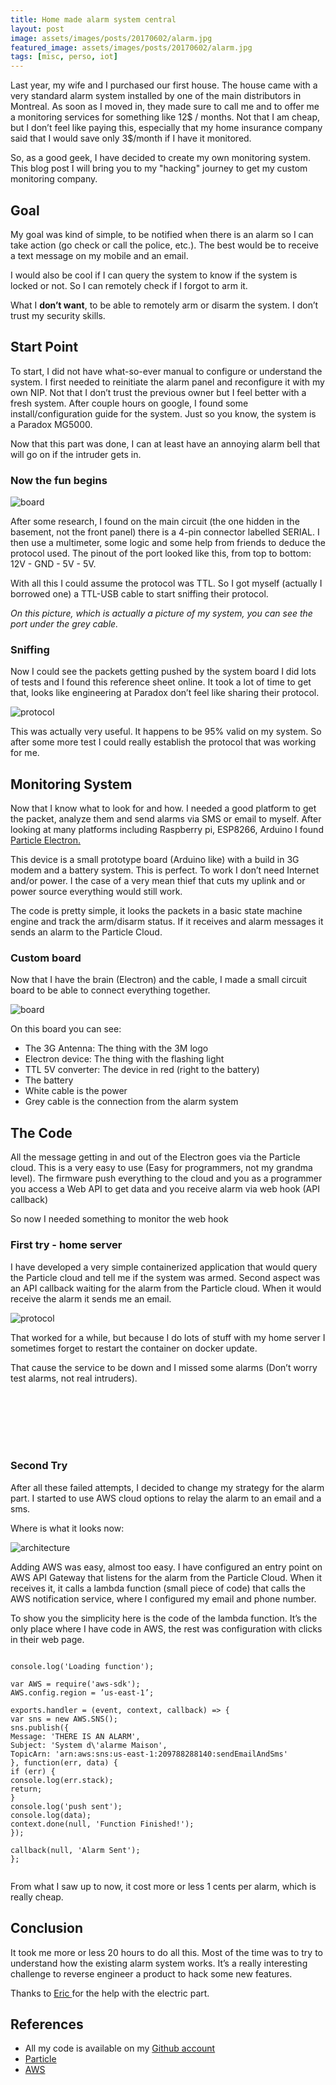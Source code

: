 ```yaml
---
title: Home made alarm system central
layout: post
image: assets/images/posts/20170602/alarm.jpg
featured_image: assets/images/posts/20170602/alarm.jpg
tags: [misc, perso, iot]
---
```

Last year, my wife and I purchased our first house. The house came with a very standard alarm system installed by one of the main distributors in Montreal. As soon as I moved in, they made sure to call me and to offer me a monitoring services for something like 12$ / months. Not that I am cheap, but I don’t feel like paying this, especially that my home insurance company said that I would save only 3$/month if I have it monitored.

<!--more-->

So, as a good geek, I have decided to create my own monitoring system. This blog post I will bring you to my "hacking" journey to get my custom monitoring company.

## Goal

My goal was kind of simple, to be notified when there is an alarm so I can take action (go check or call the police, etc.). The best would be to receive a text message on my mobile and an email.

I would also be cool if I can query the system to know if the system is locked or not. So I can remotely check if I forgot to arm it.

What I **don’t want**, to be able to remotely arm or disarm the system. I don’t trust my security skills.

## Start Point

To start, I did not have what-so-ever manual to configure or understand the system. I first needed to reinitiate the alarm panel and reconfigure it with my own NIP. Not that I don’t trust the previous owner but I feel better with a fresh system. After couple hours on google, I found some install/configuration guide for the system. Just so you know, the system is a Paradox MG5000.

Now that this part was done, I can at least have an annoying alarm bell that will go on if the intruder gets in.

### Now the fun begins

![board](assets/images/posts/20170602/board.jpg#right)

After some research, I found on the main circuit (the one hidden in the basement, not the front panel) there is a 4-pin connector labelled SERIAL. I then use a multimeter, some logic and some help from friends to deduce the protocol used. The pinout of the port looked like this, from top to bottom: 12V - GND - 5V - 5V.

With all this I could assume the protocol was TTL. So I got myself (actually I borrowed one) a TTL-USB cable to start sniffing their protocol.

_On this picture, which is actually a picture of my system, you can see the port under the grey cable._

### Sniffing

Now I could see the packets getting pushed by the system board I did lots of tests and I found this reference sheet online. It took a lot of time to get that, looks like engineering at Paradox don’t feel like sharing their protocol.

![protocol](assets/images/posts/20170602/protocol.png)

This was actually very useful. It happens to be 95% valid on my system. So after some more test I could really establish the protocol that was working for me.

## Monitoring System

Now that I know what to look for and how. I needed a good platform to get the packet, analyze them and send alarms via SMS or email to myself. After looking at many platforms including Raspberry pi, ESP8266, Arduino I found <a href="https://www.particle.io/products/hardware/electron-cellular-dev-kit" target="_blank" rel="noopener">Particle Electron.</a>

This device is a small prototype board (Arduino like) with a build in 3G modem and a battery system. This is perfect. To work I don’t need Internet and/or power. I the case of a very mean thief that cuts my uplink and or power source everything would still work.

The code is pretty simple, it looks the packets in a basic state machine engine and track the arm/disarm status. If it receives and alarm messages it sends an alarm to the Particle Cloud.

### Custom board

Now that I have the brain (Electron) and the cable, I made a small circuit board to be able to connect everything together.

![board](assets/images/posts/20170602/custom_board.jpg)

On this board you can see:

* The 3G Antenna: The thing with the 3M logo
* Electron device: The thing with the flashing light
* TTL 5V converter: The device in red (right to the battery)
* The battery
* White cable is the power
* Grey cable is the connection from the alarm system

## The Code

All the message getting in and out of the Electron goes via the Particle cloud. This is a very easy to use (Easy for programmers, not my grandma level). The firmware push everything to the cloud and you as a programmer you access a Web API to get data and you receive alarm via web hook (API callback)

So now I needed something to monitor the web hook

### First try - home server

I have developed a very simple containerized application that would query the Particle cloud and tell me if the system was armed. Second aspect was an API callback waiting for the alarm from the Particle cloud. When it would receive the alarm it sends me an email.

![protocol](assets/images/posts/20170602/particle_logs.png#left)

That worked for a while, but because I do lots of stuff with my home server I sometimes forget to restart the container on docker update.

That cause the service to be down and I missed some alarms (Don’t worry test alarms, not real intruders).  

<br>  
<br>  
<br>  
<br>  
<br>  

### Second Try

After all these failed attempts, I decided to change my strategy for the alarm part. I started to use AWS cloud options to relay the alarm to an email and a sms.

Where is what it looks now:

![architecture](assets/images/posts/20170602/architecture.png)

Adding AWS was easy, almost too easy. I have configured an entry point on AWS API Gateway that listens for the alarm from the Particle Cloud. When it receives it, it calls a lambda function (small piece of code) that calls the AWS notification service, where I configured my email and phone number.

To show you the simplicity here is the code of the lambda function. It’s the only place where I have code in AWS, the rest was configuration with clicks in their web page.

<pre><code class="language-python">
console.log('Loading function');

var AWS = require('aws-sdk');
AWS.config.region = ’us-east-1’;

exports.handler = (event, context, callback) =&gt; {
var sns = new AWS.SNS();
sns.publish({
Message: 'THERE IS AN ALARM',
Subject: 'System d\'alarme Maison',
TopicArn: 'arn:aws:sns:us-east-1:209788288140:sendEmailAndSms'
}, function(err, data) {
if (err) {
console.log(err.stack);
return;
}
console.log('push sent');
console.log(data);
context.done(null, 'Function Finished!');
});

callback(null, 'Alarm Sent');
};

</code></pre>

From what I saw up to now, it cost more or less 1 cents per alarm, which is really cheap.

## Conclusion

It took me more or less 20 hours to do all this. Most of the time was to try to understand how the existing alarm system works. It’s a really interesting challenge to reverse engineer a product to hack some new features.

Thanks to <a href="https://www.linkedin.com/in/eric-tremblay-03b276a2/" target="_blank" rel="noopener">Eric </a>for the help with the electric part.

## References

* All my code is available on my <a href="https://github.com/marcolivierarsenault/AlarmSystemMonitoring" target="_blank" rel="nofollow noopener">Github account</a>
* <a href="https://www.particle.io/" target="_blank" rel="nofollow noopener">Particle</a>
* <a href="https://aws.amazon.com/" target="_blank" rel="nofollow noopener">AWS</a>
